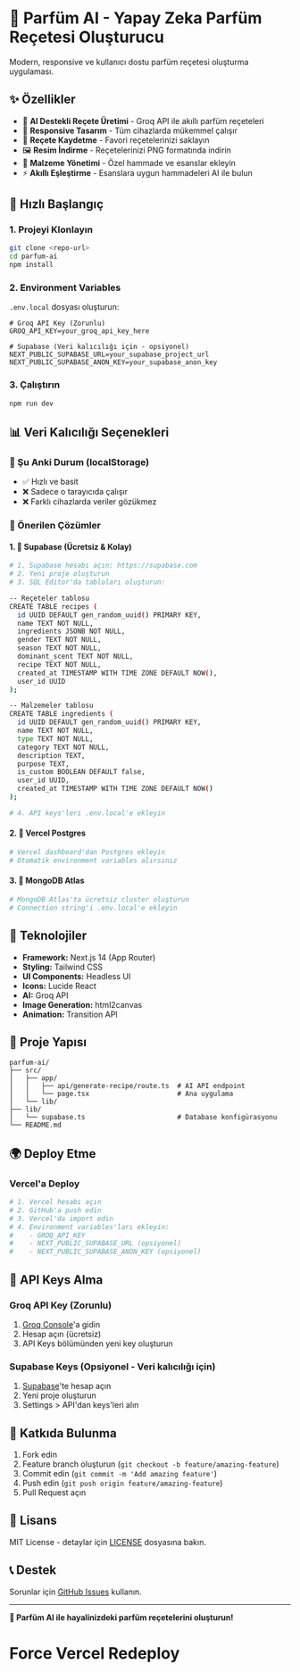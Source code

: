 # 🌸 Parfüm AI - Yapay Zeka Parfüm Reçetesi Oluşturucu

Modern, responsive ve kullanıcı dostu parfüm reçetesi oluşturma uygulaması.

## ✨ Özellikler

- 🤖 **AI Destekli Reçete Üretimi** - Groq API ile akıllı parfüm reçeteleri
- 📱 **Responsive Tasarım** - Tüm cihazlarda mükemmel çalışır
- 💾 **Reçete Kaydetme** - Favori reçetelerinizi saklayın
- 🖼️ **Resim İndirme** - Reçetelerinizi PNG formatında indirin
- 🧪 **Malzeme Yönetimi** - Özel hammade ve esanslar ekleyin
- ⚡ **Akıllı Eşleştirme** - Esanslara uygun hammadeleri AI ile bulun

## 🚀 Hızlı Başlangıç

### 1. Projeyi Klonlayın
```bash
git clone <repo-url>
cd parfum-ai
npm install
```

### 2. Environment Variables
`.env.local` dosyası oluşturun:

```env
# Groq API Key (Zorunlu)
GROQ_API_KEY=your_groq_api_key_here

# Supabase (Veri kalıcılığı için - opsiyonel)
NEXT_PUBLIC_SUPABASE_URL=your_supabase_project_url
NEXT_PUBLIC_SUPABASE_ANON_KEY=your_supabase_anon_key
```

### 3. Çalıştırın
```bash
npm run dev
```

## 📊 Veri Kalıcılığı Seçenekleri

### 🔄 Şu Anki Durum (localStorage)
- ✅ Hızlı ve basit
- ❌ Sadece o tarayıcıda çalışır
- ❌ Farklı cihazlarda veriler gözükmez

### 🌟 Önerilen Çözümler

#### 1. 🥇 **Supabase (Ücretsiz & Kolay)**
```bash
# 1. Supabase hesabı açın: https://supabase.com
# 2. Yeni proje oluşturun
# 3. SQL Editor'da tabloları oluşturun:

-- Reçeteler tablosu
CREATE TABLE recipes (
  id UUID DEFAULT gen_random_uuid() PRIMARY KEY,
  name TEXT NOT NULL,
  ingredients JSONB NOT NULL,
  gender TEXT NOT NULL,
  season TEXT NOT NULL,
  dominant_scent TEXT NOT NULL,
  recipe TEXT NOT NULL,
  created_at TIMESTAMP WITH TIME ZONE DEFAULT NOW(),
  user_id UUID
);

-- Malzemeler tablosu
CREATE TABLE ingredients (
  id UUID DEFAULT gen_random_uuid() PRIMARY KEY,
  name TEXT NOT NULL,
  type TEXT NOT NULL,
  category TEXT NOT NULL,
  description TEXT,
  purpose TEXT,
  is_custom BOOLEAN DEFAULT false,
  user_id UUID,
  created_at TIMESTAMP WITH TIME ZONE DEFAULT NOW()
);

# 4. API keys'leri .env.local'e ekleyin
```

#### 2. 🥈 **Vercel Postgres**
```bash
# Vercel dashboard'dan Postgres ekleyin
# Otomatik environment variables alırsınız
```

#### 3. 🥉 **MongoDB Atlas**
```bash
# MongoDB Atlas'ta ücretsiz cluster oluşturun
# Connection string'i .env.local'e ekleyin
```

## 🔧 Teknolojiler

- **Framework:** Next.js 14 (App Router)
- **Styling:** Tailwind CSS
- **UI Components:** Headless UI
- **Icons:** Lucide React
- **AI:** Groq API
- **Image Generation:** html2canvas
- **Animation:** Transition API

## 📁 Proje Yapısı

```
parfum-ai/
├── src/
│   ├── app/
│   │   ├── api/generate-recipe/route.ts  # AI API endpoint
│   │   └── page.tsx                      # Ana uygulama
│   └── lib/
├── lib/
│   └── supabase.ts                       # Database konfigürasyonu
└── README.md
```

## 🌍 Deploy Etme

### Vercel'a Deploy
```bash
# 1. Vercel hesabı açın
# 2. GitHub'a push edin
# 3. Vercel'da import edin
# 4. Environment variables'ları ekleyin:
#    - GROQ_API_KEY
#    - NEXT_PUBLIC_SUPABASE_URL (opsiyonel)
#    - NEXT_PUBLIC_SUPABASE_ANON_KEY (opsiyonel)
```

## 🔑 API Keys Alma

### Groq API Key (Zorunlu)
1. [Groq Console](https://console.groq.com)'a gidin
2. Hesap açın (ücretsiz)
3. API Keys bölümünden yeni key oluşturun

### Supabase Keys (Opsiyonel - Veri kalıcılığı için)
1. [Supabase](https://supabase.com)'te hesap açın
2. Yeni proje oluşturun
3. Settings > API'dan keys'leri alın

## 🤝 Katkıda Bulunma

1. Fork edin
2. Feature branch oluşturun (`git checkout -b feature/amazing-feature`)
3. Commit edin (`git commit -m 'Add amazing feature'`)
4. Push edin (`git push origin feature/amazing-feature`)
5. Pull Request açın

## 📄 Lisans

MIT License - detaylar için [LICENSE](LICENSE) dosyasına bakın.

## 📞 Destek

Sorunlar için [GitHub Issues](https://github.com/your-username/parfum-ai/issues) kullanın.

---

**🌸 Parfüm AI ile hayalinizdeki parfüm reçetelerini oluşturun!**
# Force Vercel Redeploy
